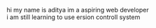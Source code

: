 hi my name is aditya im a aspiring web developer
<br>
i am still learning to use ersion controll system
